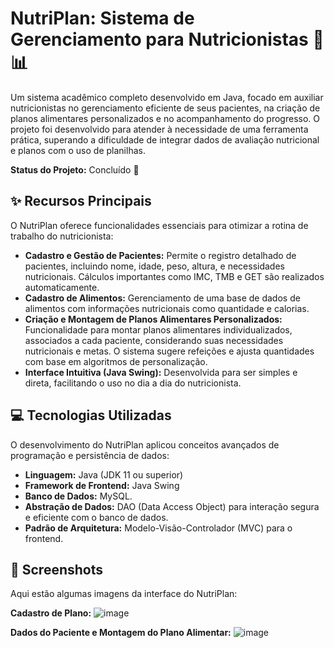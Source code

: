 # NutriPlan: Sistema de Gerenciamento para Nutricionistas 🍏📊

Um sistema acadêmico completo desenvolvido em Java, focado em auxiliar nutricionistas no gerenciamento eficiente de seus pacientes, na criação de planos alimentares personalizados e no acompanhamento do progresso. O projeto foi desenvolvido para atender à necessidade de uma ferramenta prática, superando a dificuldade de integrar dados de avaliação nutricional e planos com o uso de planilhas.

**Status do Projeto:** Concluído 🚀

## ✨ Recursos Principais

O NutriPlan oferece funcionalidades essenciais para otimizar a rotina de trabalho do nutricionista:

* **Cadastro e Gestão de Pacientes:** Permite o registro detalhado de pacientes, incluindo nome, idade, peso, altura, e necessidades nutricionais. Cálculos importantes como IMC, TMB e GET são realizados automaticamente.
* **Cadastro de Alimentos:** Gerenciamento de uma base de dados de alimentos com informações nutricionais como quantidade e calorias.
* **Criação e Montagem de Planos Alimentares Personalizados:** Funcionalidade para montar planos alimentares individualizados, associados a cada paciente, considerando suas necessidades nutricionais e metas. O sistema sugere refeições e ajusta quantidades com base em algoritmos de personalização.
* **Interface Intuitiva (Java Swing):** Desenvolvida para ser simples e direta, facilitando o uso no dia a dia do nutricionista.

## 💻 Tecnologias Utilizadas

O desenvolvimento do NutriPlan aplicou conceitos avançados de programação e persistência de dados:

* **Linguagem:** Java (JDK 11 ou superior)
* **Framework de Frontend:** Java Swing
* **Banco de Dados:** MySQL.
* **Abstração de Dados:** DAO (Data Access Object) para interação segura e eficiente com o banco de dados.
* **Padrão de Arquitetura:** Modelo-Visão-Controlador (MVC) para o frontend.

## 📸 Screenshots

Aqui estão algumas imagens da interface do NutriPlan:

**Cadastro de Plano:**
![image](https://github.com/user-attachments/assets/33859942-aa03-4062-94e4-f18a088bb397)


**Dados do Paciente e Montagem do Plano Alimentar:**
![image](https://github.com/user-attachments/assets/2dfa3b5f-8fb0-4245-82d4-219aafc7254b)



 

